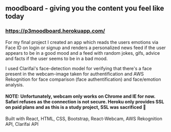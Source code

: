 
## moodboard - giving you the content you feel like today
### https://p3moodboard.herokuapp.com/

For my final project I created an app which reads the users emotions via Face ID on login or signup and renders a personalized news feed if the user appears to be in a good mood and a feed with random jokes, gifs, advice and facts if the user seems to be in a bad mood.

I used Clarifai's face-detection model for verifying that there's a face present in the webcam-image taken for authentification and AWS Rekognition for face comparison (face authentification) and face/emotion analysis.

#### NOTE: Unfortunately, webcam only works on Chrome and IE for now. Safari refuses as the connection is not secure. Heroku only provides SSL on paid plans and as this is a study project, SSL was sacrificed 🔪

Built with React, HTML, CSS, Bootstrap, React-Webcam, AWS Rekognition API, Clarifai API
